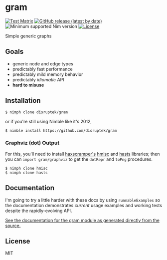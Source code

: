 # gram

[![Test Matrix](https://github.com/disruptek/gram/workflows/CI/badge.svg)](https://github.com/disruptek/gram/actions?query=workflow%3ACI)
[![GitHub release (latest by date)](https://img.shields.io/github/v/release/disruptek/gram?style=flat)](https://github.com/disruptek/gram/releases/latest)
![Minimum supported Nim version](https://img.shields.io/badge/nim-1.2.13%2B-informational?style=flat&logo=nim)
[![License](https://img.shields.io/github/license/disruptek/gram?style=flat)](#license)

Simple generic graphs

## Goals
- generic node and edge types
- predictably fast performance
- predictably mild memory behavior
- predictably _idiomatic_ API
- **hard to misuse**

## Installation

```
$ nimph clone disruptek/gram
```
or if you're still using Nimble like it's 2012,
```
$ nimble install https://github.com/disruptek/gram
```

### Graphviz (dot) Output

For this, you'll need to install
[haxscramper's](https://github.com/haxscramper)
[hmisc](https://github.com/haxscramper/hmisc) and
[hasts](https://github.com/haxscramper/hasts) libraries; then you can
`import gram/graphviz` to get the `dotRepr` and `toPng` procedures.

```
$ nimph clone hmisc
$ nimph clone hasts
```

## Documentation

I'm going to try a little harder with these docs by using `runnableExamples`
so the documentation demonstrates _current_ usage examples and working tests
despite the rapidly-evolving API.

[See the documentation for the gram module as generated directly from the
source.](https://disruptek.github.io/gram/gram.html)

## License
MIT
